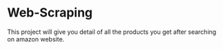 # Web-Scraping
This project will give you detail of all the products you get after searching on amazon website.
